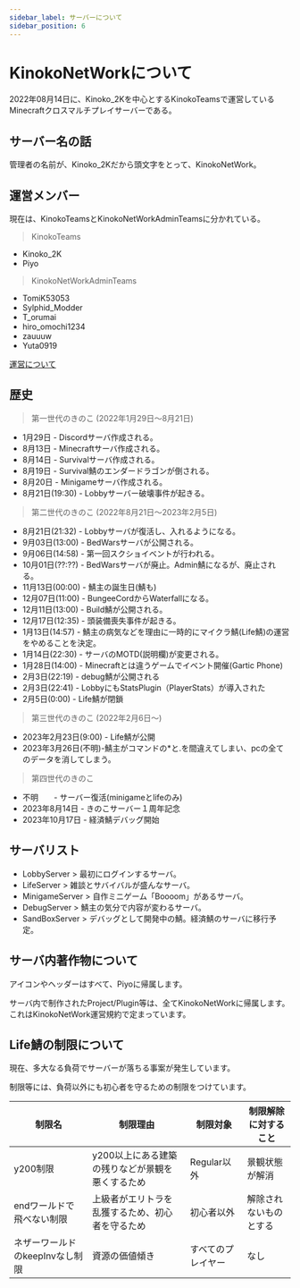 ```yaml
---
sidebar_label: サーバーについて
sidebar_position: 6
---
```


# KinokoNetWorkについて
2022年08月14日に、Kinoko_2Kを中心とするKinokoTeamsで運営しているMinecraftクロスマルチプレイサーバーである。

## サーバー名の話
管理者の名前が、Kinoko_2Kだから頭文字をとって、KinokoNetWork。

## 運営メンバー
現在は、KinokoTeamsとKinokoNetWorkAdminTeamsに分かれている。
> KinokoTeams
 - Kinoko_2K
 - Piyo

> KinokoNetWorkAdminTeams
 - TomiK53053
 - Sylphid_Modder
 - T_orumai
 - hiro_omochi1234
 - zauuuw
 - Yuta0919

[運営について](admin.md)
## 歴史
> 第一世代のきのこ (2022年1月29日～8月21日)

- 1月29日 - Discordサーバ作成される。
- 8月13日 - Minecraftサーバ作成される。
- 8月14日 - Survivalサーバ作成される。
- 8月19日 - Survival鯖のエンダードラゴンが倒される。
- 8月20日 - Minigameサーバ作成される。
- 8月21日(19:30) - Lobbyサーバー破壊事件が起きる。

> 第二世代のきのこ (2022年8月21日～2023年2月5日)

- 8月21日(21:32) - Lobbyサーバが復活し、入れるようになる。
- 9月03日(13:00) - BedWarsサーバが公開される。
- 9月06日(14:58) - 第一回スクショイベントが行われる。
- 10月01日(??:??) - BedWarsサーバが廃止。Admin鯖になるが、廃止される。
- 11月13日(00:00) - 鯖主の誕生日(鯖も)
- 12月07日(11:00) - BungeeCordからWaterfallになる。
- 12月11日(13:00) - Build鯖が公開される。
- 12月17日(12:35) - 頭装備喪失事件が起きる。
- 1月13日(14:57)  -  鯖主の病気などを理由に一時的にマイクラ鯖(Life鯖)の運営をやめることを決定。
- 1月14日(22:30) - サーバのMOTD(説明欄)が変更される。
- 1月28日(14:00) - Minecraftとは違うゲームでイベント開催(Gartic Phone)
- 2月3日(22:19) - debug鯖が公開される
- 2月3日(22:41) - LobbyにもStatsPlugin（PlayerStats）が導入された
- 2月5日(0:00) - Life鯖が閉鎖

> 第三世代のきのこ (2022年2月6日～)

- 2023年2月23日(9:00) - Life鯖が公開
- 2023年3月26日(不明)-鯖主がコマンドの*と.を間違えてしまい、pcの全てのデータを消してしまう。

> 第四世代のきのこ

- 不明　　- サーバー復活(minigameとlifeのみ)
- 2023年8月14日 - きのこサーバー１周年記念
- 2023年10月17日 - 経済鯖デバッグ開始

## サーバリスト
- LobbyServer > 最初にログインするサーバ。
- LifeServer > 雑談とサバイバルが盛んなサーバ。
- MinigameServer > 自作ミニゲーム「Boooom」があるサーバ。
- DebugServer > 鯖主の気分で内容が変わるサーバ。
- SandBoxServer > デバッグとして開発中の鯖。経済鯖のサーバに移行予定。

## サーバ内著作物について
アイコンやヘッダーはすべて、Piyoに帰属します。

サーバ内で制作されたProject/Plugin等は、全てKinokoNetWorkに帰属します。これはKinokoNetWork運営規約で定まっています。

## Life鯖の制限について
現在、多大なる負荷でサーバーが落ちる事案が発生しています。

制限等には、負荷以外にも初心者を守るための制限をつけています。

| 制限名 | 制限理由 | 制限対象 | 制限解除に対すること |
| --- | --- | --- | --- |
| y200制限 | y200以上にある建築の残りなどが景観を悪くするため | Regular以外 | 景観状態が解消 |
| endワールドで飛べない制限 | 上級者がエリトラを乱獲するため、初心者を守るため | 初心者以外 | 解除されないものとする |
| ネザーワールドのkeepInvなし制限 | 資源の価値傾き | すべてのプレイヤー | なし |
